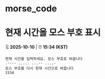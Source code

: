 # morse_code
# 현재 시간을 모스 부호 표시
<!-- MORSE_TIME_START -->
🗓️ **2025-10-10** | ⏰ **15:34 (KST)**

```
현재 시간을 입력하세요. 모스 부호로 바꿉니다
.---- ..... ...-- ....-
모스 부호를 다시 현재 시간으로 바꿉니다
1534
```
<!-- MORSE_TIME_END -->
